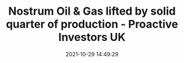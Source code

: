 ---
"title": "Nostrum Oil & Gas lifted by solid quarter of production - Proactive Investors UK"
"date": "2021-10-29 14:49:29"
"feed_name": "GOOGLENEWSMINING"
"feed_website": "https://news.google.com/search?q=mining%2Bincident&hl=en-US&gl=US&ceid=US:en"
"feed_rss": "https://news.google.com/rss/search?q=mining%2Bincident&hl=en-US&gl=US&ceid=US:en"
"link": "https://www.proactiveinvestors.co.uk/companies/news/964672/nostrum-oil-gas-lifted-by-solid-quarter-of-production-964672.html"
"source": "{'href': 'https://www.proactiveinvestors.co.uk', 'title': 'Proactive Investors UK'}"
"file": "_posts/2021-1-1-3ff8b843c010a5848633bf045c1f486eb0d0928c.md"
"accident": "0"
"drilling": "0"
"dead": "0"
"injured": "0"
"arrested": "0"
"place": "unknown place"
"where": "unknown site"
"causes": "unknown"
"place_uri": "unknown place"
---
